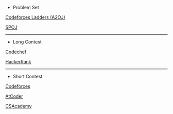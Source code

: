 - Problem Set

[Codeforces Ladders (A2OJ)](https://a2oj.com/ladders)

[SPOJ](http://www.spoj.com)

------------

- Long Contest

[Codechef](https://www.codechef.com)

[HackerRank](https://www.hackerrank.com/contests)

------------

- Short Contest

[Codeforces](https://www.codeforces.com)

[AtCoder](https://atcoder.jp)

[CSAcademy](https://csacademy.com)
